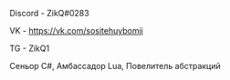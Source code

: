 Discord - ZikQ#0283

VK - https://vk.com/sositehuybomji

TG - ZikQ1

Сеньор C#, Амбассадор Lua, Повелитель абстракций
